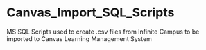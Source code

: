 # Canvas_Import_SQL_Scripts
MS SQL Scripts used to create .csv files from Infinite Campus to be imported to Canvas Learning Management System
